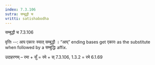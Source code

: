 ```yaml
---
index: 7.3.106
sutra: सम्बुद्धौ च
vritti: satishabodha
---
```



 सम्बुद्धौ च 7.3.106 


वृत्तिः --: आप एकारः स्यात् सम्बुद्धौ । “आप्” ending bases get एकारः as the substitute when followed by a सम्बुद्धिः affix.


उदाहरणम् – रमा + सुँ = रमे + स् 7.3.106, 1.3.2 = रमे 6.1.69 


